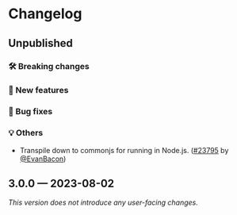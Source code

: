 # Changelog

## Unpublished

### 🛠 Breaking changes

### 🎉 New features

### 🐛 Bug fixes

### 💡 Others

- Transpile down to commonjs for running in Node.js. ([#23795](https://github.com/expo/expo/pull/23795) by [@EvanBacon](https://github.com/EvanBacon))

## 3.0.0 — 2023-08-02

_This version does not introduce any user-facing changes._
